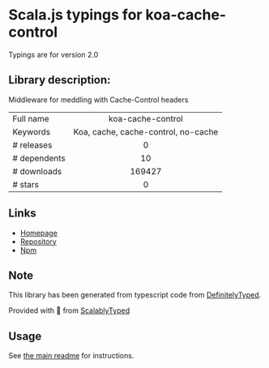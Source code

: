 
# Scala.js typings for koa-cache-control

Typings are for version 2.0

## Library description:
Middleware for meddling with Cache-Control headers

|                    |                 |
| ------------------ | :-------------: |
| Full name          | koa-cache-control |
| Keywords           | Koa, cache, cache-control, no-cache |
| # releases         | 0 |
| # dependents       | 10 |
| # downloads        | 169427 |
| # stars            | 0 |

## Links
- [Homepage](https://github.com/DaMouse404/koa-cache-control#readme)
- [Repository](https://github.com/DaMouse404/koa-cache-control)
- [Npm](https://www.npmjs.com/package/koa-cache-control)
    


## Note
This library has been generated from typescript code from [DefinitelyTyped](https://definitelytyped.org).

Provided with :purple_heart: from [ScalablyTyped](https://github.com/oyvindberg/ScalablyTyped)

## Usage
See [the main readme](../../readme.md) for instructions.


